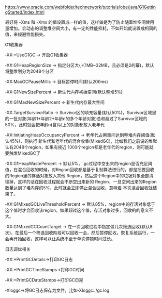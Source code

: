 https://www.oracle.com/webfolder/technetwork/tutorials/obe/java/G1GettingStarted/index.html

最好将 -Xms 和 -Xmx 的值设置成一样的值，这样做是为了防止随着堆空间使用量增加，会动态的调整堆空间大小，有一定的性能损耗，不如开始就设置成相同的值，来规避性能损失。

G1收集器

‐XX:+UseG1GC -> 开启G1收集器

‐XX:G1HeapRegionSize -> 指定分区大小(1MB~32MB，且必须是2的幂)，默认将整堆划分为2048个分区

‐XX:MaxGCPauseMillis -> 目标暂停时间(默认200ms)

‐XX:G1NewSizePercent -> 新生代内存初始空间(默认整堆5%)

‐XX:G1MaxNewSizePercent -> 新生代内存最大空间

‐XX:TargetSurvivorRatio -> Survivor区的填充容量(默认50%)，Survivor区域里的一批对象(年龄1+年龄2+年龄n的多个年龄对象)总和超过了Survivor区域的50%，此时就会把年龄n(含)以上的对象都放入老年代

‐XX:InitiatingHeapOccupancyPercent -> 老年代占用空间达到整堆内存阈值(默认45%)，则执行 新生代和老年代的混合收集(MixedGC)，比如我们之前说的堆默认有2048个region，如果有接近 1000个region都是老年代的region，则可能就要触发MixedGC了

‐XX:G1HeapWastePercent -> 默认5%， gc过程中空出来的region是否充足阈值，在混合回收的时候，对Region回收都是基于复制算法进行的，都是把要回收的Region里的存活对象放入其他 Region，然后这个Region中的垃圾对象全部清理掉，这样的话在回收过程就会不断空出来新的 Region，一旦空闲出来的Region数量达到了堆内存的5%，此时就会立即停止混合回收，意味着 本次混合回收就结束了。

‐XX:G1MixedGCLiveThresholdPercent -> 默认85%，region中的存活对象低于这个值时才会回收该region，如果超过这个值，存活对象过多，回收的的意义不大。

‐XX:G1MixedGCCountTarget -> 在一次回收过程中指定做几次筛选回收(默认8次)，在最后一个筛选回收阶段可以回收一会，然后暂停回收，恢复系统运行，一会再开始回收，这样可以让系统不至于单次停顿时间过长。

日志调优相关

‐XX:+PrintGCDetails->打印GC日志

‐XX:+PrintGCTimeStamps->打印GC时间

‐XX:+PrintGCDateStamps->打印GC日期

‐Xloggc->将GC日志保存为文件，比如‐Xloggc:./gc.log